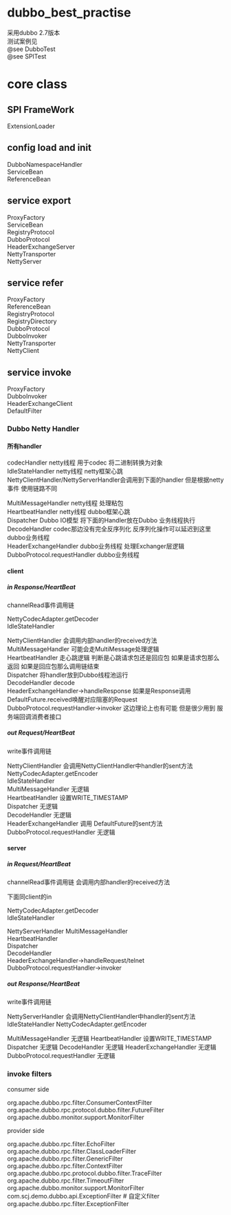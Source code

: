 # dubbo_best_practise
采用dubbo 2.7版本  
测试案例见  
@see  DubboTest  
@see  SPITest

# core class
## SPI FrameWork  
ExtensionLoader

## config load and init  
DubboNamespaceHandler  
ServiceBean  
ReferenceBean  

## service export 
ProxyFactory  
ServiceBean  
RegistryProtocol   
DubboProtocol  
HeaderExchangeServer  
NettyTransporter  
NettyServer  

## service refer 
ProxyFactory  
ReferenceBean  
RegistryProtocol  
RegistryDirectory  
DubboProtocol  
DubboInvoker  
NettyTransporter  
NettyClient  


## service invoke
ProxyFactory  
DubboInvoker  
HeaderExchangeClient  
DefaultFilter  


### Dubbo Netty Handler
#### 所有handler
codecHandler netty线程 用于codec 将二进制转换为对象  
IdleStateHandler netty线程  netty框架心跳  
NettyClientHandler/NettyServerHandler会调用到下面的handler 但是根据netty事件 使用链路不同   

MultiMessageHandler netty线程 处理粘包  
HeartbeatHandler netty线程 dubbo框架心跳  
Dispatcher    Dubbo IO模型 将下面的Handler放在Dubbo 业务线程执行  
DecodeHandler codec那边没有完全反序列化 反序列化操作可以延迟到这里 dubbo业务线程  
HeaderExchangeHandler dubbo业务线程 处理Exchanger层逻辑  
DubboProtocol.requestHandler dubbo业务线程 

#### client  

##### in  Response/HeartBeat
channelRead事件调用链  

NettyCodecAdapter.getDecoder  
IdleStateHandler  

NettyClientHandler 会调用内部handler的received方法  
MultiMessageHandler  可能会走MultiMessage处理逻辑  
HeartbeatHandler  走心跳逻辑 判断是心跳请求包还是回应包 如果是请求包那么返回 如果是回应包那么调用链结束  
Dispatcher  将handler放到Dubbo线程池运行    
DecodeHandler  decode  
HeaderExchangeHandler->handleResponse 如果是Response调用DefaultFuture.received唤醒对应阻塞的Request  
DubboProtocol.requestHandler->invoker  这边理论上也有可能 但是很少用到 服务端回调消费者接口    

##### out Request/HeartBeat
write事件调用链

NettyClientHandler  会调用NettyClientHandler中handler的sent方法  
NettyCodecAdapter.getEncoder       
IdleStateHandler  
MultiMessageHandler  无逻辑   
HeartbeatHandler  设置WRITE_TIMESTAMP  
Dispatcher  无逻辑  
DecodeHandler  无逻辑  
HeaderExchangeHandler 调用  DefaultFuture的sent方法  
DubboProtocol.requestHandler 无逻辑       

  

#### server 

##### in Request/HeartBeat
channelRead事件调用链 会调用内部handler的received方法 

下面同client的in

NettyCodecAdapter.getDecoder  
IdleStateHandler  

NettyServerHandler 
MultiMessageHandler  
HeartbeatHandler  
Dispatcher  
DecodeHandler  
HeaderExchangeHandler->handleRequest/telnet   
DubboProtocol.requestHandler->invoker    


##### out Response/HeartBeat
write事件调用链  

NettyServerHandler 会调用NettyClientHandler中handler的sent方法
IdleStateHandler
NettyCodecAdapter.getEncoder 
  
MultiMessageHandler  无逻辑
HeartbeatHandler  设置WRITE_TIMESTAMP
Dispatcher  无逻辑
DecodeHandler  无逻辑
HeaderExchangeHandler 无逻辑
DubboProtocol.requestHandler 无逻辑
       
  

### invoke filters
consumer side  

org.apache.dubbo.rpc.filter.ConsumerContextFilter  
org.apache.dubbo.rpc.protocol.dubbo.filter.FutureFilter  
org.apache.dubbo.monitor.support.MonitorFilter  


provider side

org.apache.dubbo.rpc.filter.EchoFilter  
org.apache.dubbo.rpc.filter.ClassLoaderFilter  
org.apache.dubbo.rpc.filter.GenericFilter  
org.apache.dubbo.rpc.filter.ContextFilter  
org.apache.dubbo.rpc.protocol.dubbo.filter.TraceFilter  
org.apache.dubbo.rpc.filter.TimeoutFilter  
org.apache.dubbo.monitor.support.MonitorFilter  
com.scj.demo.dubbo.api.ExceptionFilter # 自定义filter  
org.apache.dubbo.rpc.filter.ExceptionFilter  